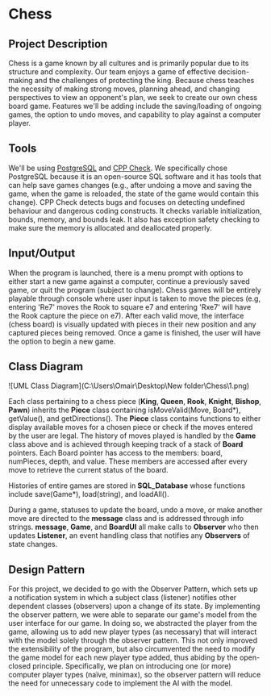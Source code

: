  # Chess
 
## Project Description

Chess is a game known by all cultures and is primarily popular due to its structure and complexity. Our team enjoys a game of effective decision-making and the challenges of protecting the king. Because chess teaches the necessity of making strong moves, planning ahead, and changing perspectives to view an opponent's plan, we seek to create our own chess board game. Features we'll be adding include the saving/loading of ongoing games, the option to undo moves, and capability to play against a computer player. 

## Tools
We'll be using [PostgreSQL](https://www.postgresql.org/docs/) and [CPP Check](https://cppcheck.sourceforge.io/). We specifically chose PostgreSQL because it is an open-source SQL software and it has tools that can help save games changes (e.g., after undoing a move and saving the game, when the game is reloaded, the state of the game would contain this change). CPP Check detects bugs and focuses on detecting undefined behaviour and dangerous coding constructs. It checks variable initialization, bounds, memory, and bounds leak. It also has exception safety checking to make sure the memory is allocated and deallocated properly. 

## Input/Output
When the program is launched, there is a menu prompt with options to either start a new game against a computer, continue a previously saved game, or quit the program (subject to change). Chess games will be entirely playable through console where user input is taken to move the pieces (e.g, entering 'Re7' moves the Rook to square e7 and entering 'Rxe7' will have the Rook capture the piece on e7). After each valid move, the interface (chess board) is visually updated with pieces in their new position and any captured pieces being removed. Once a game is finished, the user will have the option to begin a new game.

## Class Diagram

![UML Class Diagram](C:\Users\Omair\Desktop\New folder\Chess\1.png)

Each class pertaining to a chess piece (**King**, **Queen**, **Rook**, **Knight**, **Bishop**, **Pawn**) inherits the **Piece** class containing isMoveValid(Move, Board*), getValue(), and getDirections(). The **Piece** class contains functions to either display available moves for a chosen piece or check if the moves entered by the user are legal. The history of moves played is handled by the **Game** class above and is achieved through keeping track of a stack of **Board** pointers. Each Board pointer has access to the members: board, numPieces, depth, and value. These members are accessed after every move to retrieve the current status of the board.

Histories of entire games are stored in **SQL_Database** whose functions include save(Game*), load(string), and loadAll().

During a game, statuses to update the board, undo a move, or make another move are directed to the **message** class and is addressed through info strings.
**message**, **Game**, and **BoardUI** all make calls to **Observer** who then updates **Listener**, an event handling class that notifies any **Observers** of state changes.
 
 ## Design Pattern

For this project, we decided to go with the Observer Pattern, which sets up a notification system in which a subject class (listener) notifies other dependent classes (observers) upon a change of its state. By implementing the observer pattern, we were able to separate our game's model from the user interface for our game. In doing so, we abstracted the player from the game, allowing us to add new player types (as necessary) that will interact with the model solely through the observer pattern. This not only improved the extensibility of the program, but also circumvented the need to modify the game model for each new player type added, thus abiding by the open-closed principle. Specifically, we plan on introducing one (or more) computer player types (naïve, minimax), so the observer pattern will reduce the need for unnecessary code to implement the AI with the model.